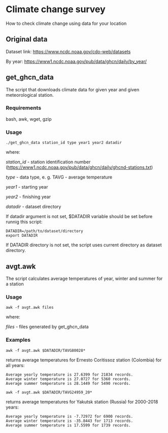 # Climate change survey

How to check climate change using data for your location

## Original data
Dataset link: https://www.ncdc.noaa.gov/cdo-web/datasets

By year: https://www1.ncdc.noaa.gov/pub/data/ghcn/daily/by_year/

## get_ghcn_data
The script that downloads climate data for given year and given meteorological station.

### Requirements
bash, awk, wget, gzip

### Usage
```
./get_ghcn_data station_id type year1 year2 datadir
```
where:

*station_id* - station identification number (https://www1.ncdc.noaa.gov/pub/data/ghcn/daily/ghcnd-stations.txt)

*type* - data type, e. g. TAVG - average temperature

*year1* - starting year

*year2* - finishing year

*datadir* - dataset directory

If datadir argument is not set, $DATADIR variable should be set before runnig this script:
```
DATADIR=/path/to/dataset/directory
export DATADIR
```
If DATADIR directory is not set, the script uses current directory as dataset directory.

## avgt.awk
The script calculates average temperatures of year, winter and summer for a station

### Usage
```
awk -f avgt.awk files
```
where:

*files* - files generated by get_ghcn_data

### Examples
```
awk -f avgt.awk $DATADIR/TAVG80028*
```
returns average temperatures for Ernesto Coritissoz station (Colombia) for all years:
```
Average yearly temperature is 27.6399 for 21834 records.
Average winter temperature is 27.0727 for 5360 records.
Average summer temperature is 28.1449 for 5490 records.
```

```
awk -f avgt.awk $DATADIR/TAVG24959_20*
```
returns average temperatures for Yakutsk station (Russia) for 2000-2018 years:
```
Average yearly temperature is -7.72972 for 6900 records.
Average winter temperature is -35.8443 for 1713 records.
Average summer temperature is 17.5599 for 1739 records.
```
